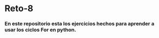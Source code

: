 # Reto-8
### En este repositorio esta los ejercicios hechos para aprender a usar los ciclos For en python.
